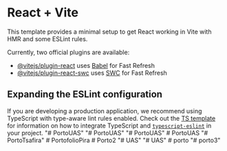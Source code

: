 # React + Vite

This template provides a minimal setup to get React working in Vite with HMR and some ESLint rules.

Currently, two official plugins are available:

- [@vitejs/plugin-react](https://github.com/vitejs/vite-plugin-react/blob/main/packages/plugin-react) uses [Babel](https://babeljs.io/) for Fast Refresh
- [@vitejs/plugin-react-swc](https://github.com/vitejs/vite-plugin-react/blob/main/packages/plugin-react-swc) uses [SWC](https://swc.rs/) for Fast Refresh

## Expanding the ESLint configuration

If you are developing a production application, we recommend using TypeScript with type-aware lint rules enabled. Check out the [TS template](https://github.com/vitejs/vite/tree/main/packages/create-vite/template-react-ts) for information on how to integrate TypeScript and [`typescript-eslint`](https://typescript-eslint.io) in your project.
"# PortoUAS" 
"# PortoUAS" 
"# PortoUAS" 
#   P o r t o U A S  
 "# PortoTsafira" 
#   P o r t o f o l i o P i r a  
 #   P o r t o 2  
 "# UAS" 
"# UAS" 
#   p o r t o  
 "# porto3" 
